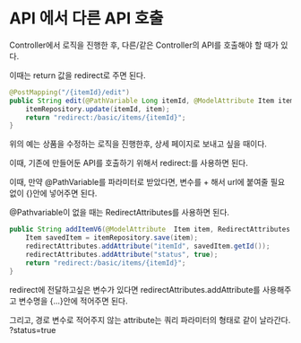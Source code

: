 # API 에서 다른 API 호출

Controller에서 로직을 진행한 후, 
다른/같은 Controller의 API를 호출해야 할 때가 있다. 

이때는 return 값을 redirect로 주면 된다. 

~~~java
@PostMapping("/{itemId}/edit")
public String edit(@PathVariable Long itemId, @ModelAttribute Item item) {
    itemRepository.update(itemId, item);
    return "redirect:/basic/items/{itemId}";
}
~~~

위의 예는 상품을 수정하는 로직을 진행한후, 상세 페이지로 보내고 싶을 때이다. 

이때, 기존에 만들어둔 API를 호출하기 위해서 redirect:를 사용하면 된다. 

이때, 만약 @PathVariable를 파라미터로 받았다면, 변수를 + 해서 url에 붙여줄 필요없이 {}안에 넣어주면 된다. 

@Pathvariable이 없을 때는 RedirectAttributes를 사용하면 된다. 

~~~java
public String addItemV6(@ModelAttribute  Item item, RedirectAttributes redirectAttributes) {
    Item savedItem = itemRepository.save(item);
    redirectAttributes.addAttribute("itemId", savedItem.getId());
    redirectAttributes.addAttribute("status", true);
    return "redirect:/basic/items/{itemId}";
}
~~~
redirect에 전달하고싶은 변수가 있다면 
redirectAttributes.addAttribute를 사용해주고 변수명을 {...}안에 적어주면 된다. 

그리고, 경로 변수로 적어주지 않는 attribute는 쿼리 파라미터의 형태로 같이 날라간다. ?status=true